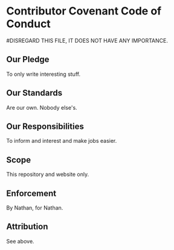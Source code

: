 # Contributor Covenant Code of Conduct

#DISREGARD THIS FILE, IT DOES NOT HAVE ANY IMPORTANCE.

## Our Pledge

To only write interesting stuff.

## Our Standards

Are our own. Nobody else's.

## Our Responsibilities

To inform and interest and make jobs easier.

## Scope

This repository and website only.

## Enforcement

By Nathan, for Nathan.

## Attribution

See above.